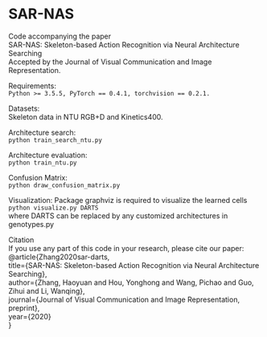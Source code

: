 # SAR-NAS
Code accompanying the paper  
SAR-NAS: Skeleton-based Action Recognition via Neural Architecture Searching  
Accepted by the Journal of Visual Communication and Image Representation.  

Requirements:  
```Python >= 3.5.5, PyTorch == 0.4.1, torchvision == 0.2.1.```  

Datasets:  
Skeleton data in NTU RGB+D and Kinetics400.  

Architecture search:  
```python train_search_ntu.py```    

Architecture evaluation:  
```python train_ntu.py```  

Confusion Matrix:  
```python draw_confusion_matrix.py```  

Visualization:
Package graphviz is required to visualize the learned cells  
```python visualize.py DARTS```    
where DARTS can be replaced by any customized architectures in genotypes.py  

Citation  
If you use any part of this code in your research, please cite our paper:  
@article{Zhang2020sar-darts,  
  title={SAR-NAS: Skeleton-based Action Recognition via Neural Architecture Searching},  
  author={Zhang, Haoyuan and Hou, Yonghong and Wang, Pichao and Guo, Zihui and Li, Wanqing},  
  journal={Journal of Visual Communication and Image Representation, preprint},  
  year={2020}  
}  
